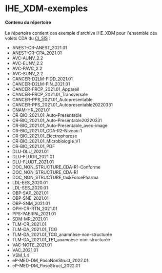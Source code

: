 # IHE_XDM-exemples

#### Contenu du répertoire ####
Le répertoire  contient des exemple d'archive IHE_XDM pour l'ensemble des volets CDA du [CI_SIS](https://esante.gouv.fr/interoperabilite/ci-sis/espace-publication) :
- ANEST-CR-ANEST_2021.01
- ANEST-CR-CPA_2021.01
- AVC-AUNV_2.2
- AVC-EUNV_2.2
- AVC-PAVC_2.2
- AVC-SUNV_2.2
- CANCER-D2LM-FIDD_2021.01
- CANCER-D2LM-FIN_2021.01
- CANCER-FRCP_2021.01_Appareil
- CANCER-FRCP_2021.01_Transversale
- CANCER-PPS_2021.01_Autopresentable
- CANCER-PPS_2021.01_Autopresentable20220331
- CNAM-HR_2021.01
- CR-BIO_2021.01_Auto-Presentable
- CR-BIO_2021.01_Auto-Presentable20220331
- CR-BIO_2021.01_Auto-Presentable_avec-image
- CR-BIO_2021.01_CDA-R2-Niveau-1
- CR-BIO_2021.01_Electrophorese
- CR-BIO_2021.01_Microbiologie_V1
- CR-BIO_2021.01_PDF
- DLU-DLU_2021.01
- DLU-FLUDR_2021.01
- DLU-FLUDT_2021.01
- DOC_NON_STRUCTURE_CDA-R1-Conforme
- DOC_NON_STRUCTURE_CDA-R1
- DOC_NON_STRUCTURE_taskForcePharma
- LDL-EES_2020.01
- LDL-SES_2020.01
- OBP-SAP_2021.01
- OBP-SNE_2021.01
- OBP-SNM_2021.01
- OPH-CR-RTN_2021.01
- PPS-PAERPA_2021.01
- SDM-MR_2021.01
- TLM-CR_2021.01
- TLM-DA_2021.01_TCG
- TLM-DA_2021.01_TCG_anamnèse-non-structurée
- TLM-DA_2021.01_TE1_anamnèse-non-structurée
- VAC-NOTE_2021.01
- VAC_2021.01
- VSM_1.4
- eP-MED-DM_PosoNonStruct_2022.01
- eP-MED-DM_PosoStruct_2022.01


